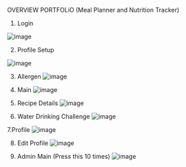 OVERVIEW PORTFOLiO (Meal Planner and Nutrition Tracker)

1. Login

![image](https://github.com/remy120/MPNTS/assets/109913685/eb14faf4-cdc7-4f75-982a-c31827b39175)

2. Profile Setup

![image](https://github.com/remy120/MPNTS/assets/109913685/8b207d22-2f52-4ef2-a9d2-1562566b717d)

3. Allergen
![image](https://github.com/remy120/MPNTS/assets/109913685/c67393fd-b9bb-4db5-a05b-e9ebb10efdda)

4. Main
![image](https://github.com/remy120/MPNTS/assets/109913685/3e457216-4ca8-431c-abd1-b4e6db03caba)

7. Recipe Details
![image](https://github.com/remy120/MPNTS/assets/109913685/507ea427-6f63-4d12-bd6f-aba39fdb2680)

8. Water Drinking Challenge
![image](https://github.com/remy120/MPNTS/assets/109913685/9e795bbb-3996-452a-935d-4b742fe7e522)

7.Profile
![image](https://github.com/remy120/MPNTS/assets/109913685/20d53a3e-a2e6-4811-ad6f-2d159a90fefd)

8. Edit Profile
![image](https://github.com/remy120/MPNTS/assets/109913685/7e47b76e-10c4-4060-9f06-fb99ab203b69)

9. Admin Main (Press this 10 times)
![image](https://github.com/remy120/MPNTS/assets/109913685/320b0b0a-278f-4367-9094-7efde83732dd)
